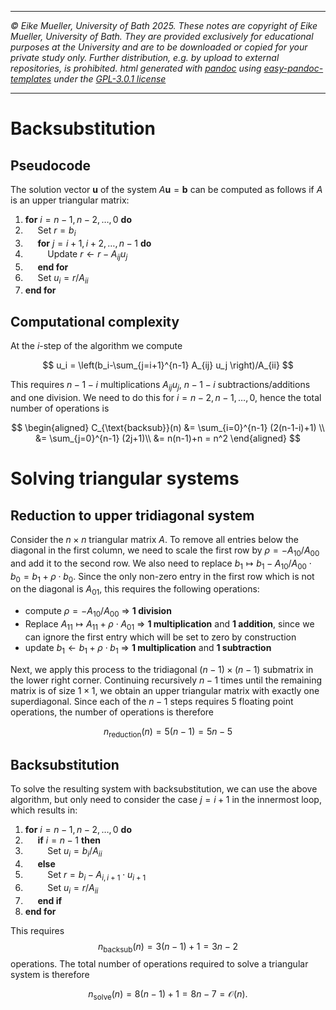 ----

*&#169; Eike Mueller, University of Bath 2025. These notes are copyright of Eike Mueller, University of Bath. They are provided exclusively for educational purposes at the University and are to be downloaded or copied for your private study only. Further distribution, e.g. by upload to external repositories, is prohibited. html generated with [pandoc](https://pandoc.org/) using [easy-pandoc-templates](https://github.com/ryangrose/easy-pandoc-templates) under the [GPL-3.0.1 license](https://github.com/ryangrose/easy-pandoc-templates?tab=GPL-3.0-1-ov-file#readme)*

----
# Backsubstitution

## Pseudocode
The solution vector $\boldsymbol{u}$ of the system $A\boldsymbol{u}=\boldsymbol{b}$ can be computed as follows if $A$ is an upper triangular matrix:

1. **for** $i=n-1,n-2,\dots,0$ **do**
2. $~~~~$ Set $r = b_i$
3. $~~~~$ **for** $j=i+1,i+2,\dots,n-1$ **do**
4. $~~~~~~~~$ Update $r\gets r - A_{ij}u_j$
5. $~~~~$ **end for**
6. $~~~~$ Set $u_i = r/A_{ii}$
7. **end for**

## Computational complexity
At the $i$-step of the algorithm we compute

$$
u_i = \left(b_i-\sum_{j=i+1}^{n-1} A_{ij} u_j \right)/A_{ii}
$$

This requires $n-1-i$ multiplications $A_{ij} u_j$, $n-1-i$ subtractions/additions and one division. We need to do this for $i=n-2,n-1,\dots,0$, hence the total number of operations is

$$
\begin{aligned}
C_{\text{backsub}}(n) &= \sum_{i=0}^{n-1} (2(n-1-i)+1) \\
&= \sum_{j=0}^{n-1} (2j+1)\\
&= n(n-1)+n = n^2
\end{aligned}
$$

# Solving triangular systems

## Reduction to upper tridiagonal system
Consider the $n\times n$ triangular matrix $A$. To remove all entries below the diagonal in the first column, we need to scale the first row by $\rho = -A_{10}/A_{00}$ and add it to the second row. We also need to replace $b_1 \mapsto b_1 - A_{10}/A_{00}\cdot b_0 = b_1+\rho\cdot b_0$. Since the only non-zero entry in the first row which is not on the diagonal is $A_{01}$, this requires the following operations:

* compute $\rho = -A_{10}/A_{00}$ $\Rightarrow$ **$\boldsymbol{1}$ division**
* Replace $A_{11} \mapsto A_{11} + \rho\cdot A_{01}$ $\Rightarrow$ **$\boldsymbol{1}$ multiplication** and **$\boldsymbol{1}$ addition**, since we can ignore the first entry which will be set to zero by construction
* update $b_1 \gets b_1 + \rho\cdot b_1$ $\Rightarrow$ **$\boldsymbol{1}$ multiplication** and **$\boldsymbol{1}$ subtraction**

Next, we apply this process to the tridiagonal $(n-1)\times (n-1)$ submatrix in the lower right corner. Continuing recursively $n-1$ times until the remaining matrix is of size $1\times 1$, we obtain an upper triangular matrix with exactly one superdiagonal. Since each of the $n-1$ steps requires 5 floating point operations, the number of operations is therefore

$$
n_{\text{reduction}}(n) = 5(n-1) = 5n-5
$$

## Backsubstitution
To solve the resulting system with backsubstitution, we can use the above algorithm, but only need to consider the case $j=i+1$ in the innermost loop, which results in:

1. **for** $i=n-1,n-2,\dots,0$ **do**
2. $~~~~$ **if** $i=n-1$ **then**
3. $~~~~~~~~$ Set $u_i = b_i/A_{ii}$
4. $~~~~$ **else**
5. $~~~~~~~~$ Set $r = b_i - A_{i,i+1}\cdot u_{i+1}$
6. $~~~~~~~~$ Set $u_i = r/A_{ii}$
7. $~~~~$ **end if**
7. **end for**

This requires
$$
n_{\text{backsub}}(n) = 3(n-1) + 1 = 3n - 2
$$
operations. The total number of operations required to solve a triangular system is therefore

$$
n_{\text{solve}}(n) = 8(n-1) + 1 = 8n - 7 = \mathcal{O}(n).
$$